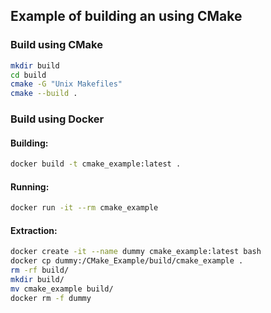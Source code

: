 ## Example of building an using CMake

### Build using CMake
```sh
mkdir build
cd build
cmake -G "Unix Makefiles"
cmake --build .
```

### Build using Docker

#### Building:
```sh
docker build -t cmake_example:latest .
```

#### Running:
```sh
docker run -it --rm cmake_example
```

#### Extraction:
```sh
docker create -it --name dummy cmake_example:latest bash
docker cp dummy:/CMake_Example/build/cmake_example .
rm -rf build/
mkdir build/
mv cmake_example build/
docker rm -f dummy
```